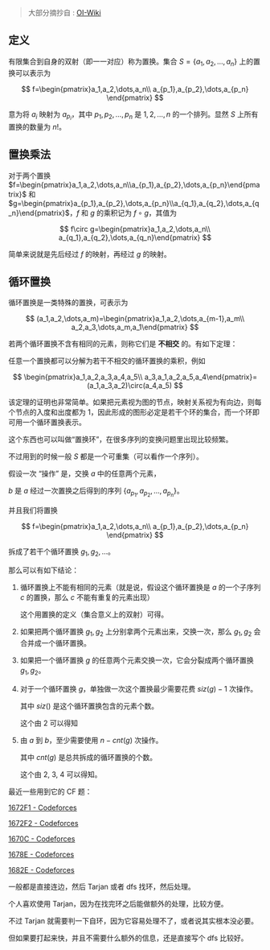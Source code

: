 > 大部分摘抄自 : [OI-Wiki](https://oi-wiki.org/math/permutation-group/)

## 定义

有限集合到自身的双射（即一一对应）称为置换。集合 $S=\{a_1,a_2,\dots,a_n\}$ 上的置换可以表示为

$$
f=\begin{pmatrix}a_1,a_2,\dots,a_n\\
a_{p_1},a_{p_2},\dots,a_{p_n}
\end{pmatrix}
$$

意为将 $a_i$ 映射为 $a_{p_i}$，其中 $p_1,p_2,\dots,p_n$ 是 $1,2,\dots,n$ 的一个排列。显然 $S$ 上所有置换的数量为 $n!$。

## 置换乘法

对于两个置换 $f=\begin{pmatrix}a_1,a_2,\dots,a_n\\a_{p_1},a_{p_2},\dots,a_{p_n}\end{pmatrix}$ 和 $g=\begin{pmatrix}a_{p_1},a_{p_2},\dots,a_{p_n}\\a_{q_1},a_{q_2},\dots,a_{q_n}\end{pmatrix}$，$f$ 和 $g$ 的乘积记为 $f\circ g$，其值为

$$
f\circ g=\begin{pmatrix}a_1,a_2,\dots,a_n\\
a_{q_1},a_{q_2},\dots,a_{q_n}\end{pmatrix}
$$

简单来说就是先后经过 $f$ 的映射，再经过 $g$ 的映射。

## 循环置换

循环置换是一类特殊的置换，可表示为

$$
(a_1,a_2,\dots,a_m)=\begin{pmatrix}a_1,a_2,\dots,a_{m-1},a_m\\
a_2,a_3,\dots,a_m,a_1\end{pmatrix}
$$

若两个循环置换不含有相同的元素，则称它们是 **不相交** 的。有如下定理：

任意一个置换都可以分解为若干不相交的循环置换的乘积，例如

$$
\begin{pmatrix}a_1,a_2,a_3,a_4,a_5\\
a_3,a_1,a_2,a_5,a_4\end{pmatrix}=(a_1,a_3,a_2)\circ(a_4,a_5)
$$

该定理的证明也非常简单。如果把元素视为图的节点，映射关系视为有向边，则每个节点的入度和出度都为 1，因此形成的图形必定是若干个环的集合，而一个环即可用一个循环置换表示。

这个东西也可以叫做“置换环”，在很多序列的变换问题里出现比较频繁。

不过用到的时候一般 $S$ 都是一个可重集（可以看作一个序列）。

假设一次 “操作” 是，交换 $a$ 中的任意两个元素，

$b$ 是 $a$ 经过一次置换之后得到的序列 $\{a_{p_1},a_{p_2},\dots,a_{p_n}\}$。

并且我们将置换

$$
f=\begin{pmatrix}a_1,a_2,\dots,a_n\\
a_{p_1},a_{p_2},\dots,a_{p_n}
\end{pmatrix}
$$

拆成了若干个循环置换 $g_1,g_2,\dots$。

那么可以有如下结论：

1. 循环置换上不能有相同的元素（就是说，假设这个循环置换是 $a$ 的一个子序列 $c$ 的置换，那么 $c$ 不能有重复的元素出现）
   
   这个用置换的定义（集合意义上的双射）可得。

2. 如果把两个循环置换 $g_1,g_2$ 上分别拿两个元素出来，交换一次，那么 $g_1,g_2$ 会合并成一个循环置换。

3. 如果把一个循环置换 $g$ 的任意两个元素交换一次，它会分裂成两个循环置换 $g_1,g_2$。

4. 对于一个循环置换 $g$，单独做一次这个置换最少需要花费 $siz(g)-1$ 次操作。
   
   其中 $siz()$ 是这个循环置换包含的元素个数。
   
   这个由 2 可以得知

5. 由 $a$ 到 $b$，至少需要使用 $n - cnt(g)$ 次操作。
   
   其中 $cnt(g)$ 是总共拆成的循环置换的个数。
   
   这个由 2, 3, 4 可以得知。

最近一些用到它的 CF 题：

[1672F1 - Codeforces](https://codeforces.com/contest/1672/problem/F1)

[1672F2 - Codeforces](https://codeforces.com/contest/1672/problem/F2)

[1670C - Codeforces](https://codeforces.com/contest/1670/problem/C)

[1678E - Codeforces](https://codeforces.com/contest/1678/problem/E)

[1682E - Codeforces](https://codeforces.com/contest/1682/problem/E)

一般都是直接连边，然后 Tarjan 或者 dfs 找环，然后处理。

个人喜欢使用 Tarjan，因为在找完环之后能做额外的处理，比较方便。

不过 Tarjan 就需要判一下自环，因为它容易处理不了，或者说其实根本没必要。

但如果要打起来快，并且不需要什么额外的信息，还是直接写个 dfs 比较好。